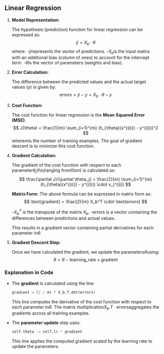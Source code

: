 ## Linear Regression
1. **Model Representation:**

   The hypothesis (prediction) function for linear regression can be expressed as:
  $$
   \hat{y} = X_b \cdot \theta
  $$
   where:
   -$\hat{y}$represents the vector of predictions.
   -$X_b$is the input matrix with an additional bias (column of ones) to account for the intercept term.
   -$\theta$is the vector of parameters (weights and bias).

2. **Error Calculation:**

   The difference between the predicted values and the actual target values ($y$) is given by:
  $$
   \text{errors} = \hat{y} - y = X_b \cdot \theta - y
  $$

3. **Cost Function:**

   The cost function for linear regression is the **Mean Squared Error (MSE)**:
  $$
   J(\theta) = \frac{1}{m} \sum_{i=1}^{m} (h_{\theta}(x^{(i)}) - y^{(i)})^2
  $$
   where$m$is the number of training examples. The goal of gradient descent is to minimize this cost function.

4. **Gradient Calculation:**

   The gradient of the cost function with respect to each parameter$\theta_j$(for$j$ranging from$0$to$n$) is calculated as:
  $$
   \frac{\partial J}{\partial \theta_j} = \frac{2}{m} \sum_{i=1}^{m} (h_{\theta}(x^{(i)}) - y^{(i)}) \cdot x_j^{(i)}
  $$

   **Matrix Form**: The above formula can be expressed in matrix form as:
  $$
   \text{gradient} = \frac{2}{m} X_b^T \cdot \text{errors}
  $$

   -$X_b^T$ is the transpose of the matrix $X_b$.
   -$\text{errors}$ is a vector containing the differences between predictions and actual values.

   This results in a gradient vector containing partial derivatives for each parameter in$\theta$.

5. **Gradient Descent Step:**

   Once we have calculated the gradient, we update the parameters$\theta$using:
  $$
   \theta = \theta - \text{learning\_rate} \times \text{gradient}
  $$

### Explanation in Code

- The **gradient** is calculated using the line:
  ```python
  gradient = (2 / m) * X_b.T.dot(errors)
  ```
  This line computes the derivative of the cost function with respect to each parameter in$\theta$. The matrix multiplication$X_b.T \cdot \text{errors}$aggregates the gradients across all training examples.

- The **parameter update** step uses:
  ```python
  self.theta -= self.lr * gradient
  ```
  This line applies the computed gradient scaled by the learning rate to update the parameters.